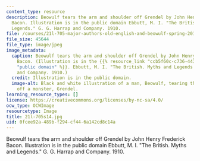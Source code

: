 ```yaml
---
content_type: resource
description: Beowulf tears the arm and shoulder off Grendel by John Henry Frederick
  Bacon. Illustration is in the public domain Ebbutt, M. I. "The British. Myths and
  Legends." G. G. Harrap and Company. 1910.
file: /courses/21l-705-major-authors-old-english-and-beowulf-spring-2014/0fcee92a489bf294cf446a142cd8c14a_21l-705s14.jpg
file_size: 45644
file_type: image/jpeg
image_metadata:
  caption: Beowulf tears the arm and shoulder off Grendel by John Henry Frederick
    Bacon. (Illustration is in the {{% resource_link "ccb5f60c-c736-443c-8f9e-e7d823a1a2cd"
    "public domain" %}}. Ebbutt, M. I. "The British. Myths and Legends." G. G. Harrap
    and Company. 1910.)
  credit: Illustration is in the public domain.
  image-alt: Black and white illustration of a man, Beowulf, tearing the arm and shoulder
    off a monster, Grendel.
learning_resource_types: []
license: https://creativecommons.org/licenses/by-nc-sa/4.0/
ocw_type: OCWImage
resourcetype: Image
title: 21l-705s14.jpg
uid: 0fcee92a-489b-f294-cf44-6a142cd8c14a
---
```

Beowulf tears the arm and shoulder off Grendel by John Henry Frederick Bacon. Illustration is in the public domain Ebbutt, M. I. "The British. Myths and Legends." G. G. Harrap and Company. 1910.